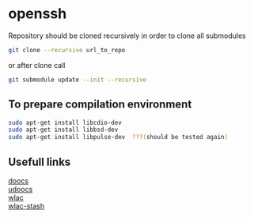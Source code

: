# openssh  

Repository should be cloned recursively in order to clone all submodules
``` bash
git clone --recursive url_to_repo
```
or after clone call
``` bash
git submodule update --init --recursive
```

## To prepare compilation environment  
``` bash
sudo apt-get install libcdio-dev  
sudo apt-get install libbsd-dev  
sudo apt-get install libpulse-dev  ???(should be tested again)  
```

## Usefull links

[doocs](http://tesla.desy.de/doocs/doocs.html) <br />
[udoocs](https://davitkalantaryan.github.io/udoocs/) <br />
[wlac](https://davitkalantaryan.github.io/wlac/)     <br />
[wlac-stash](https://stash.desy.de/users/kalantar/repos/wlac/browse)  <br />

